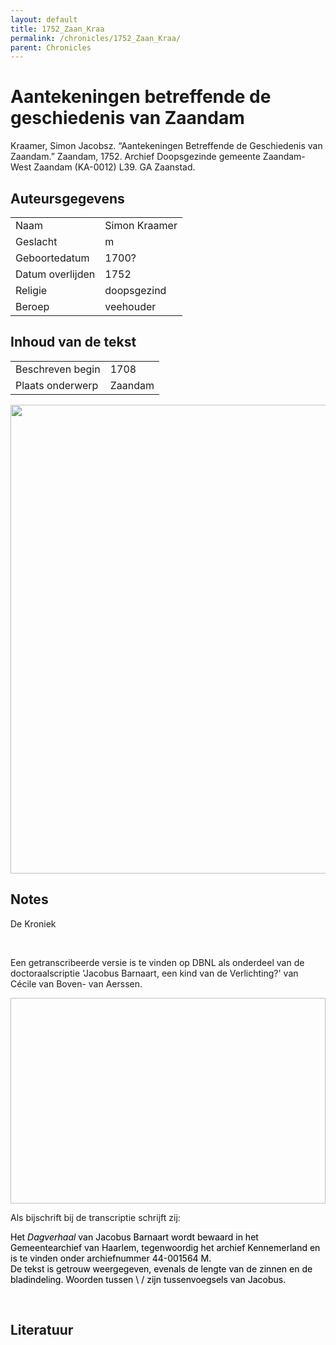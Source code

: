 ```yaml
---
layout: default
title: 1752_Zaan_Kraa
permalink: /chronicles/1752_Zaan_Kraa/
parent: Chronicles
--- 
```



# Aantekeningen betreffende de geschiedenis van Zaandam 

Kraamer, Simon Jacobsz. “Aantekeningen Betreffende de Geschiedenis van Zaandam.” Zaandam, 1752. Archief Doopsgezinde gemeente Zaandam-West Zaandam (KA-0012) L39. GA Zaanstad. 

## Auteursgegevens 

| | | 
| --------------- | --------------- | 
| Naam | Simon Kraamer | 
| Geslacht | m | 
 | Geboortedatum | 1700? | 
| Datum overlijden | 1752 | 
| Religie | doopsgezind | 
| Beroep | veehouder | 

## Inhoud van de tekst 

| | | 
| --------------- | --------------- | 
| Beschreven begin | 1708 | 
| Plaats onderwerp | Zaandam | 

[<img src="..\..\barplots_chronicles\1752_Zaan_Kraa.jpg" width="750"/>](..\..\barplots_chronicles\1752_Zaan_Kraa.jpg) 

## Notes 

<div data-schema-version="8"><p>De Kroniek</p>
<p>&nbsp;</p>
<p>Een getranscribeerde versie is te vinden op DBNL als onderdeel van de doctoraalscriptie 'Jacobus Barnaart, een kind van de Verlichting?' van Cécile van Boven- van Aerssen.</p>
<p><img alt="" data-attachment-key="XMKBAG3I" width="606" height="329"></p>
<p>Als bijschrift bij de transcriptie schrijft zij:</p>
<p><span style="color: #000000"><span style="background-color: #f3f4f5">Het&nbsp;</span></span><em><span style="color: #000000"><span style="background-color: #f3f4f5">Dagverhaal</span></span></em><span style="color: #000000"><span style="background-color: #f3f4f5">&nbsp;van Jacobus Barnaart wordt bewaard in het Gemeentearchief van Haarlem, tegenwoordig het archief Kennemerland en is te vinden onder archiefnummer 44-001564 M.<br>De tekst is getrouw weergegeven, evenals de lengte van de zinnen en de bladindeling. Woorden tussen \ / zijn tussenvoegsels van Jacobus.</span></span></p>
<p>&nbsp;</p>
</div> 

## Literatuur 

